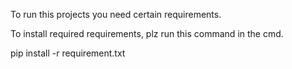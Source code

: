 To run this projects you need certain requirements.

To install required requirements, plz run this command in the cmd.

pip install -r requirement.txt

